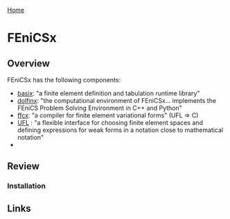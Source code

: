 [Home](../readme.md)
# FEniCSx

## Overview

FEniCSx has the following components:
- [basix](https://github.com/FEniCS/basix): "a finite element definition and tabulation runtime library"
- [dolfinx](https://github.com/fenics/dolfinx): "the computational environment of FEniCSx... implements the FEniCS Problem Solving Environment in C++ and Python"
- [ffcx](https://github.com/fenics/ffcx):  "a compiler for finite element variational forms" (UFL => C)
- [UFL](https://github.com/fenics/ufl) : "a flexible interface for choosing finite element spaces and defining expressions for weak forms in a notation close to mathematical notation"
- 
## Review 

### Installation

## Links